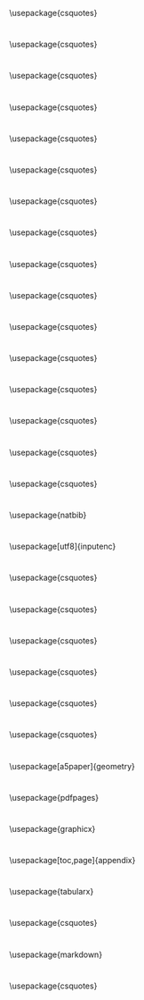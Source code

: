 
 \usepackage{csquotes}
#
 
 \usepackage{csquotes}
#
 
 \usepackage{csquotes}
#
 
 \usepackage{csquotes}
#
 
 \usepackage{csquotes}
#
 
 \usepackage{csquotes}
#
 
 \usepackage{csquotes}
#
 
 \usepackage{csquotes}
#
 
 \usepackage{csquotes}
#
 
 \usepackage{csquotes}
#
 
 \usepackage{csquotes}
#
 
 \usepackage{csquotes}
#
 
 \usepackage{csquotes}
#
 
 \usepackage{csquotes}
#
 
 \usepackage{csquotes}

#
 
 \usepackage{csquotes}

#
 
\usepackage{natbib}

#
 
\usepackage[utf8]{inputenc}

#
 
 \usepackage{csquotes}
#
 
 \usepackage{csquotes}
#
 
 \usepackage{csquotes}
#
 
 \usepackage{csquotes}
#
 
 \usepackage{csquotes}
#
 
 \usepackage{csquotes}
#
 
\usepackage[a5paper]{geometry}

#
 
\usepackage{pdfpages}

#
 
\usepackage{graphicx}

#
 
\usepackage[toc,page]{appendix}

#
 
 \usepackage{tabularx}

#
 
 \usepackage{csquotes}

#
 
 \usepackage{markdown}
#
 
 \usepackage{csquotes}
#

